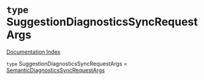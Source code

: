 # `type` SuggestionDiagnosticsSyncRequestArgs

[Documentation Index](../README.md)

`type` SuggestionDiagnosticsSyncRequestArgs = [SemanticDiagnosticsSyncRequestArgs](../interface.SemanticDiagnosticsSyncRequestArgs/README.md)